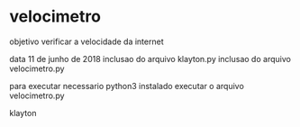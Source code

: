 # velocimetro
objetivo verificar a velocidade da internet

data 11 de junho de 2018
inclusao do arquivo klayton.py
inclusao do arquivo velocimetro.py

para executar necessario python3 instalado
executar o arquivo velocimetro.py

klayton
